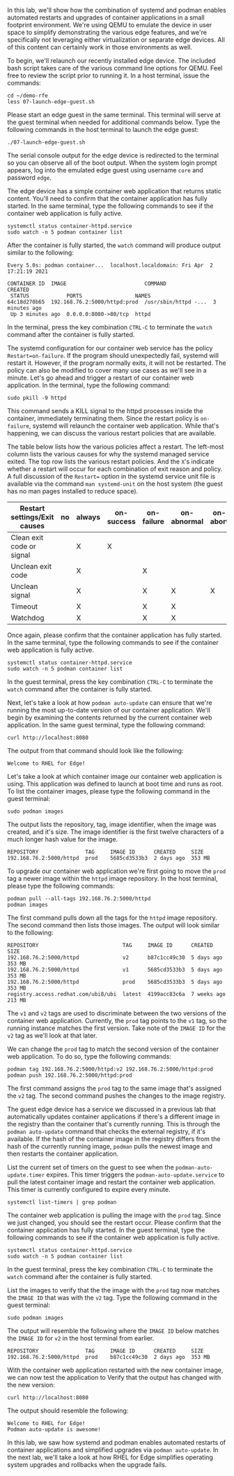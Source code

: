 In this lab, we'll show how the combination of systemd and podman
enables automated restarts and upgrades of container applications
in a small footprint environment. We're using QEMU to emulate the
device in user space to simplify demonstrating the various edge
features, and we're specifically not leveraging either virtualization
or separate edge devices. All of this content can certainly work
in those environments as well.

To begin, we'll relaunch our recently installed edge device. The
included bash script takes care of the various command line options
for QEMU. Feel free to review the script prior to running it. In a
host terminal, issue the commands:

    cd ~/demo-rfe
    less 07-launch-edge-guest.sh

Please start an edge guest in the same terminal. This terminal will
serve at the guest terminal when needed for additional commands
below. Type the following commands in the host terminal to launch
the edge guest:

    ./07-launch-edge-guest.sh

The serial console output for the edge device is redirected to the
terminal so you can observe all of the boot output. When the system
login prompt appears, log into the emulated edge guest using username
`core` and password `edge`.

The edge device has a simple container web application that returns
static content. You'll need to confirm that the container application
has fully started. In the same terminal, type the following commands
to see if the container web application is fully active.

    systemctl status container-httpd.service
    sudo watch -n 5 podman container list

After the container is fully started, the `watch` command will
produce output similar to the following:

    Every 5.0s: podman container...  localhost.localdomain: Fri Apr  2 17:21:19 2021
    
    CONTAINER ID  IMAGE                         COMMAND               CREATED
     STATUS            PORTS                 NAMES
    64c18d270b65  192.168.76.2:5000/httpd:prod  /usr/sbin/httpd -...  3 minutes ago
     Up 3 minutes ago  0.0.0.0:8080->80/tcp  httpd

In the terminal, press the key combination `CTRL-C` to terminate
the `watch` command after the container is fully started.

The systemd configuration for our container web service has the
policy `Restart=on-failure`. If the program should unexpectedly
fail, systemd will restart it. However, if the program normally
exits, it will not be restarted. The policy can also be modified
to cover many use cases as we'll see in a minute. Let's go ahead
and trigger a restart of our container web application. In the
terminal, type the following command:

    sudo pkill -9 httpd

This command sends a KILL signal to the httpd processes inside the
container, immediately terminating them. Since the restart policy
is `on-failure`, systemd will relaunch the container web application.
While that's happening, we can discuss the various restart policies
that are available.

The table below lists how the various policies affect a restart.
The left-most column lists the various causes for why the systemd
managed service exited. The top row lists the various restart
policies. And the `X`'s indicate whether a restart will occur for
each combination of exit reason and policy. A full discussion of
the `Restart=` option in the systemd service unit file is available
via the command `man systemd-unit` on the host system (the guest
has no man pages installed to reduce space).

 Restart settings/Exit causes | no | always | on-success | on-failure | on-abnormal | on-abort | on-watchdog 
------------------------------|----|--------|------------|------------|-------------|----------|-------------
 Clean exit code or signal    |    |   X    |     X      |            |             |          |             
 Unclean exit code            |    |   X    |            |     X      |             |          |             
 Unclean signal               |    |   X    |            |     X      |     X       |    X     |             
 Timeout                      |    |   X    |            |     X      |     X       |          |             
 Watchdog                     |    |   X    |            |     X      |     X       |          |     X       

Once again, please confirm that the container application has fully
started. In the same terminal, type the following commands to see
if the container web application is fully active.

    systemctl status container-httpd.service
    sudo watch -n 5 podman container list

In the guest terminal, press the key combination `CTRL-C` to terminate
the `watch` command after the container is fully started.

Next, let's take a look at how `podman auto-update` can ensure that
we're running the most up-to-date version of our container application.
We'll begin by examining the contents returned by the current
container web application. In the same guest terminal, type the
following command:

    curl http://localhost:8080

The output from that command should look like the following:

    Welcome to RHEL for Edge!

Let's take a look at which container image our container web
application is using. This application was defined to launch at
boot time and runs as root. To list the container images, please
type the following command in the guest terminal:

    sudo podman images

The output lists the repository, tag, image identifier, when the
image was created, and it's size. The image identifier is the first
twelve characters of a much longer hash value for the image.

    REPOSITORY               TAG     IMAGE ID      CREATED     SIZE
    192.168.76.2:5000/httpd  prod    5685cd3533b3  2 days ago  353 MB

To upgrade our container web application we're first going to move
the `prod` tag a newer image within the `httpd` image repository.
In the host terminal, please type the following commands:

    podman pull --all-tags 192.168.76.2:5000/httpd
    podman images

The first command pulls down all the tags for the `httpd` image
repository. The second command then lists those images. The output
will look similar to the following:

    REPOSITORY                           TAG     IMAGE ID      CREATED      SIZE
    192.168.76.2:5000/httpd              v2      b87c1cc49c30  5 days ago   353 MB
    192.168.76.2:5000/httpd              v1      5685cd3533b3  5 days ago   353 MB
    192.168.76.2:5000/httpd              prod    5685cd3533b3  5 days ago   353 MB
    registry.access.redhat.com/ubi8/ubi  latest  4199acc83c6a  7 weeks ago  213 MB

The `v1` and `v2` tags are used to discriminate between the two
versions of the container web application. Currently, the `prod`
tag points to the `v1` tag, so the running instance matches the
first version. Take note of the `IMAGE ID` for the `v2` tag as we'll
look at that later.

We can change the `prod` tag to match the second version of the
container web application. To do so, type the following commands:

    podman tag 192.168.76.2:5000/httpd:v2 192.168.76.2:5000/httpd:prod
    podman push 192.168.76.2:5000/httpd:prod

The first command assigns the `prod` tag to the same image that's
assigned the `v2` tag. The second command pushes the changes to the
image registry.

The guest edge device has a service we discussed in a previous lab
that automatically updates container applications if there's a
different image in the registry than the container that's currently
running. This is through the `podman auto-update` command that
checks the external registry, if it's available. If the hash of the
container image in the registry differs from the hash of the currently
running image, `podman` pulls the newest image and then restarts
the container application.

List the current set of timers on the guest to see when the
`podman-auto-update.timer` expires. This timer triggers the
`podman-auto-update.service` to pull the latest container image and
restart the container web application. This timer is currently
configured to expire every minute.

    systemctl list-timers | grep podman

The container web application is pulling the image with the `prod`
tag. Since we just changed, you should see the restart occur. Please
confirm that the container application has fully started. In the
guest terminal, type the following commands to see if the container
web application is fully active.

    systemctl status container-httpd.service
    sudo watch -n 5 podman container list

In the guest terminal, press the key combination `CTRL-C` to terminate
the `watch` command after the container is fully started.

List the images to verify that the the image with the `prod` tag
now matches the `IMAGE ID` that was with the `v2` tag. Type the
following command in the guest terminal:

    sudo podman images

The output will resemble the following where the `IMAGE ID` below
matches the `IMAGE ID` for `v2` in the host terminal from earlier.

    REPOSITORY               TAG     IMAGE ID      CREATED     SIZE
    192.168.76.2:5000/httpd  prod    b87c1cc49c30  2 days ago  353 MB

With the container web application restarted with the new container
image, we can now test the application to Verify that the output
has changed with the new version:

    curl http://localhost:8080

The output should resemble the following:

    Welcome to RHEL for Edge!
    Podman auto-update is awesome!

In this lab, we saw how systemd and podman enables automated restarts
of container applications and simplified upgrades via `podman
auto-update`. In the next lab, we'll take a look at how RHEL for
Edge simplifies operating system upgrades and rollbacks when the
upgrade fails.

